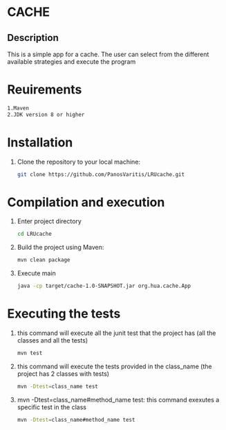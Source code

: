 # CACHE
## Description 
This is a simple app for a cache. The user can select from the different available strategies and execute the program

# Reuirements
   ```bash
   1.Maven 
   2.JDK version 8 or higher
   ```
# Installation 
1. Clone the repository to your local machine:

    ```bash
    git clone https://github.com/PanosVaritis/LRUcache.git
    ```
# Compilation and execution
1. Enter project directory
    ```bash
    cd LRUcache
    ```
2.  Build the project using Maven:

    ```bash
    mvn clean package
    ```
3. Execute main
    ```bash
    java -cp target/cache-1.0-SNAPSHOT.jar org.hua.cache.App
    ```


# Executing the tests
1. this command will execute all the junit test that the project has (all the classes and all the tests)
    ```bash
    mvn test
    ```
2. this command will execute the tests provided in the class_name (the project has 2 classes with tests)
    ```bash
    mvn -Dtest=class_name test
    ```
3. mvn -Dtest=class_name#method_name test: this command exexutes a specific test in the class
    ```bash
    mvn -Dtest=class_name#method_name test
    ``` 
